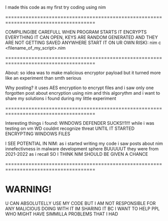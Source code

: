 I made this code as my first try coding using nim

===================================================================================== 

COMPILING(BE CAREFULL WHEN PROGRAM STARTS IT ENCRYPTS EVERYTHING IT CAN OPEN, KEYS 
ARE RANDOM GENERATED AND THEY ARE NOT GETTING SAVED ANYWHERE START IT ON UR OWN RISK):
nim c <filename_of_my_script>.nim

===================================================================================== 

About:
  so idea was to make malicious encryptor payload 
  but it turned more like an experiment than smth serious

Why posting?
  it uses AES encryption to encrypt files and i saw only one forgotten post about 
  encryption using nim and this algorythm
  and i want to share my solutions i found during my little experiment
  
===================================================================================== 

Interesting things i found:
  WINDOWS DEFENDER SUCKS!!1!!!
    while i was testing on vm WD couldnt recognize threat UNTIL IT STARTED 
    ENCRYPTING WINDOWS FILES 

  I SEE POTENTIAL IN NIM:
    as i started writing my code i saw posts about nim innefectivness in malware 
    development sphere BUUUUUT they were from 2021-2022 
    as i recall SO I THINK NIM SHOULD BE GIVEN A CHANCE 

===================================================================================== 




WARNING!
===================================================================================== 
U CAN ABSOLUTELLY USE MY CODE BUT I AM NOT RESPONSIBLE FOR ANY MALICIOUS DOING WITH IT 
IM SHARING IT BC I WANT TO HELP PPL WHO MIGHT HAVE SIMMILLA PROBLEMS THAT I HAD

